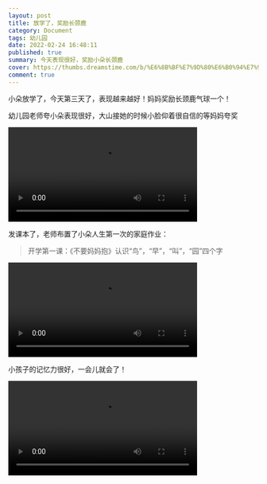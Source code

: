 ```yaml
---
layout: post
title: 放学了，奖励长颈鹿
category: Document
tags: 幼儿园
date: 2022-02-24 16:48:11
published: true
summary: 今天表现很好，奖励小朵长颈鹿
cover: https://thumbs.dreamstime.com/b/%E6%8B%BF%E7%9D%80%E6%B0%94%E7%90%83%E7%9A%84%E9%95%BF%E9%A2%88%E9%B9%BF%E8%B5%B0%E5%9C%A8%E5%BD%A9%E8%99%B9%E8%B4%BA%E5%8D%A1%E6%A8%A1%E6%9D%BF-119864799.jpg
comment: true
---
```


小朵放学了，今天第三天了，表现越来越好！妈妈奖励长颈鹿气球一个！

幼儿园老师夸小朵表现很好，大山接她的时候小脸仰着很自信的等妈妈夸奖

<video preload="metadata" width="380px" src="http://v.xiaohongshu.com/01e217475f63e58d018370037f2aefbc1e_259.mp4?sign=06a1d6e07bc835acbb4d898da7b41749&t=6218fd00"></video>

发课本了，老师布置了小朵人生第一次的家庭作业：

> 开学第一课：《不要妈妈抱》认识“鸟”，“早”，“叫”，“园”四个字

<video preload="metadata" width="380px" src="http://v.xiaohongshu.com/01e21758d563cd78018370037f2b33348c_259.mp4?sign=b04d93e6647d2c23d956615223564569&t=6218fd00"></video>

小孩子的记忆力很好，一会儿就会了！

<video preload="metadata" width="380px" src="http://v.xiaohongshu.com/01e2176aae63eaac018370037f2b78f137_259.mp4?sign=a76cbc2440d2ed984e98ab4c88f7098f&t=6218fd00"></video>

